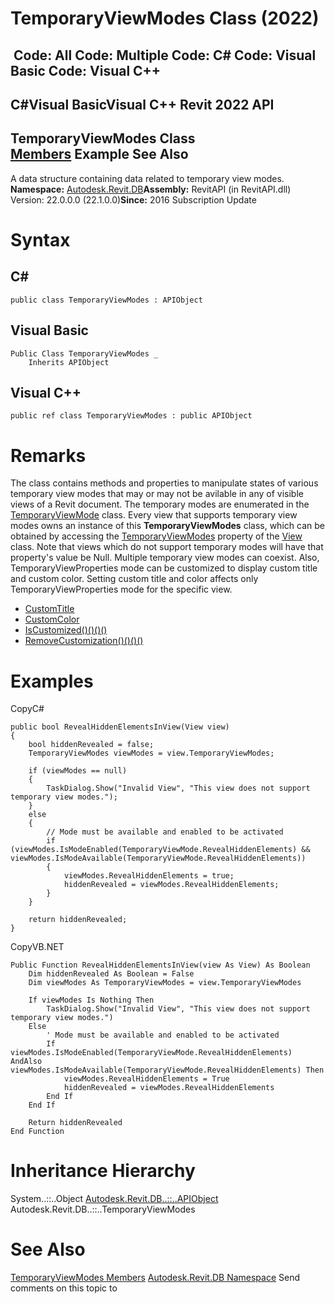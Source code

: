 # TemporaryViewModes Class (2022)

﻿
 Code: All Code: Multiple Code: C# Code: Visual Basic Code: Visual C++   
---  
C#Visual BasicVisual C++
Revit 2022 API  
---  
TemporaryViewModes Class  
[Members](93f13a5f-ed72-9e97-432f-972e41f87b1a.md "TemporaryViewModes Members") Example See Also  
---  
A data structure containing data related to temporary view modes. 
**Namespace:** [Autodesk.Revit.DB](87546ba7-461b-c646-cbb1-2cb8f5bff8b2.md "Autodesk.Revit.DB Namespace")**Assembly:** RevitAPI (in RevitAPI.dll) Version: 22.0.0.0 (22.1.0.0)**Since:** 2016 Subscription Update 
# Syntax
C#  
---  
```text
public class TemporaryViewModes : APIObject
```
  
Visual Basic  
---  
```text
Public Class TemporaryViewModes _
	Inherits APIObject
```
  
Visual C++  
---  
```text
public ref class TemporaryViewModes : public APIObject
```
  
# Remarks
The class contains methods and properties to manipulate states of various temporary view modes that may or may not be avilable in any of visible views of a Revit document. The temporary modes are enumerated in the [TemporaryViewMode](8c0c72db-2801-3642-72bb-108cfdff23e1.md "TemporaryViewMode Enumeration") class.
Every view that supports temporary view modes owns an instance of this **TemporaryViewModes** class, which can be obtained by accessing the [TemporaryViewModes](4828f9cb-4759-2fdb-e842-a592533f6b8c.md "TemporaryViewModes Property") property of the [View](fb92a4e7-f3a7-ef14-e631-342179b18de9.md "View Class") class. Note that views which do not support temporary modes will have that property's value be Null.
Multiple temporary view modes can coexist. Also, TemporaryViewProperties mode can be customized to display custom title and custom color. Setting custom title and color affects only TemporaryViewProperties mode for the specific view. 
  * [CustomTitle](9e59ad90-ea34-b2ee-6893-cd425aadb90f.md "CustomTitle Property")
  * [CustomColor](45773356-1d6a-ad77-1fe3-26d575405f28.md "CustomColor Property")
  * [IsCustomized()()()()](c7177927-a0b0-0811-675e-87156d8ac40f.md "IsCustomized Method")
  * [RemoveCustomization()()()()](af568f76-72cd-ee0a-ab1d-b1bd13f2daf2.md "RemoveCustomization Method")

# Examples
CopyC#
```text
public bool RevealHiddenElementsInView(View view)
{
    bool hiddenRevealed = false;
    TemporaryViewModes viewModes = view.TemporaryViewModes;

    if (viewModes == null)
    {
        TaskDialog.Show("Invalid View", "This view does not support temporary view modes.");
    }
    else
    {
        // Mode must be available and enabled to be activated
        if (viewModes.IsModeEnabled(TemporaryViewMode.RevealHiddenElements) && viewModes.IsModeAvailable(TemporaryViewMode.RevealHiddenElements))
        {
            viewModes.RevealHiddenElements = true;
            hiddenRevealed = viewModes.RevealHiddenElements;
        }
    }

    return hiddenRevealed;
}
```

CopyVB.NET
```text
Public Function RevealHiddenElementsInView(view As View) As Boolean
    Dim hiddenRevealed As Boolean = False
    Dim viewModes As TemporaryViewModes = view.TemporaryViewModes

    If viewModes Is Nothing Then
        TaskDialog.Show("Invalid View", "This view does not support temporary view modes.")
    Else
        ' Mode must be available and enabled to be activated
        If viewModes.IsModeEnabled(TemporaryViewMode.RevealHiddenElements) AndAlso viewModes.IsModeAvailable(TemporaryViewMode.RevealHiddenElements) Then
            viewModes.RevealHiddenElements = True
            hiddenRevealed = viewModes.RevealHiddenElements
        End If
    End If

    Return hiddenRevealed
End Function
```

# Inheritance Hierarchy
System..::..Object [Autodesk.Revit.DB..::..APIObject](beb86ef5-39ad-3f0d-0cd9-0c929387a2bb.md "APIObject Class") Autodesk.Revit.DB..::..TemporaryViewModes
# See Also
[TemporaryViewModes Members](93f13a5f-ed72-9e97-432f-972e41f87b1a.md "TemporaryViewModes Members")
[Autodesk.Revit.DB Namespace](87546ba7-461b-c646-cbb1-2cb8f5bff8b2.md "Autodesk.Revit.DB Namespace")
Send comments on this topic to 